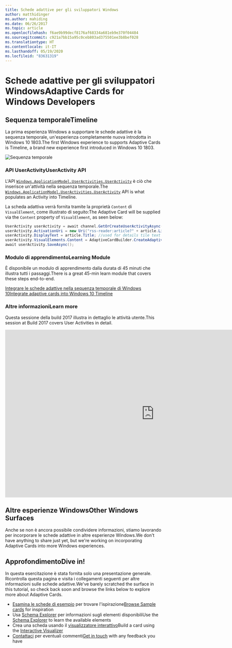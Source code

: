 ```yaml
---
title: Schede adattive per gli sviluppatori Windows
author: matthidinger
ms.author: mahiding
ms.date: 06/26/2017
ms.topic: article
ms.openlocfilehash: f6ae9b99decf8176af68334a681eb9e370f04484
ms.sourcegitcommit: c921a7bb15a95c0ceb803ad375501ee3b8bef028
ms.translationtype: HT
ms.contentlocale: it-IT
ms.lasthandoff: 05/19/2020
ms.locfileid: "83631319"
---
```

# <a name="adaptive-cards-for-windows-developers"></a><span data-ttu-id="f4afd-102">Schede adattive per gli sviluppatori Windows</span><span class="sxs-lookup"><span data-stu-id="f4afd-102">Adaptive Cards for Windows Developers</span></span>

## <a name="timeline"></a><span data-ttu-id="f4afd-103">Sequenza temporale</span><span class="sxs-lookup"><span data-stu-id="f4afd-103">Timeline</span></span>

<span data-ttu-id="f4afd-104">La prima esperienza Windows a supportare le schede adattive è la sequenza temporale, un'esperienza completamente nuova introdotta in Windows 10 1803.</span><span class="sxs-lookup"><span data-stu-id="f4afd-104">The first Windows experience to supports Adaptive Cards is Timeline, a brand new experience first introduced in Windows 10 1803.</span></span> 

![Sequenza temporale](media/windows/timeline.png)

### <a name="useractivity-api"></a><span data-ttu-id="f4afd-106">API UserActivity</span><span class="sxs-lookup"><span data-stu-id="f4afd-106">UserActivity API</span></span>

<span data-ttu-id="f4afd-107">L'API [`Windows.ApplicationModel.UserActivities.UserActivity`](https://docs.microsoft.com/uwp/api/windows.applicationmodel.useractivities.useractivity) è ciò che inserisce un'attività nella sequenza temporale.</span><span class="sxs-lookup"><span data-stu-id="f4afd-107">The [`Windows.ApplicationModel.UserActivities.UserActivity`](https://docs.microsoft.com/uwp/api/windows.applicationmodel.useractivities.useractivity) API is what populates an Activity into Timeline.</span></span>

<span data-ttu-id="f4afd-108">La scheda adattiva verrà fornita tramite la proprietà `Content` di `VisualElement`, come illustrato di seguito:</span><span class="sxs-lookup"><span data-stu-id="f4afd-108">The Adaptive Card will be supplied via the `Content` property of `VisualElement`, as seen below:</span></span>

```csharp
UserActivity userActivity = await channel.GetOrCreateUserActivityAsync(activityId, new HostName("contoso.com"));
userActivity.ActivationUri = new Uri("rss-reader:article?" + article.Link);
userActivity.DisplayText = article.Title; //used for details tile text
userActivity.VisualElements.Content = AdaptiveCardBuilder.CreateAdaptiveCardFromJson(jsonString);
await userActivity.SaveAsync();
```

### <a name="learning-module"></a><span data-ttu-id="f4afd-109">Modulo di apprendimento</span><span class="sxs-lookup"><span data-stu-id="f4afd-109">Learning Module</span></span>

<span data-ttu-id="f4afd-110">È disponibile un modulo di apprendimento dalla durata di 45 minuti che illustra tutti i passaggi.</span><span class="sxs-lookup"><span data-stu-id="f4afd-110">There is a great 45-min learn module that covers these steps end-to-end.</span></span>

[<span data-ttu-id="f4afd-111">Integrare le schede adattive nella sequenza temporale di Windows 10</span><span class="sxs-lookup"><span data-stu-id="f4afd-111">Integrate adaptive cards into Windows 10 Timeline</span></span>](https://docs.microsoft.com/learn/modules/integrate-app-into-windows-10-timeline/)

### <a name="learn-more"></a><span data-ttu-id="f4afd-112">Altre informazioni</span><span class="sxs-lookup"><span data-stu-id="f4afd-112">Learn more</span></span>

<span data-ttu-id="f4afd-113">Questa sessione della build 2017 illustra in dettaglio le attività utente.</span><span class="sxs-lookup"><span data-stu-id="f4afd-113">This session at Build 2017 covers User Activities in detail.</span></span>

<iframe src="https://channel9.msdn.com/Events/Build/2017/B8108/player" width="960" height="540" allowFullScreen frameBorder="0"></iframe>

## <a name="other-windows-surfaces"></a><span data-ttu-id="f4afd-114">Altre esperienze Windows</span><span class="sxs-lookup"><span data-stu-id="f4afd-114">Other Windows Surfaces</span></span>
<span data-ttu-id="f4afd-115">Anche se non è ancora possibile condividere informazioni, stiamo lavorando per incorporare le schede adattive in altre esperienze Windows.</span><span class="sxs-lookup"><span data-stu-id="f4afd-115">We don't have anything to share just yet, but we're working on incorporating Adaptive Cards into more Windows experiences.</span></span>

## <a name="dive-in"></a><span data-ttu-id="f4afd-116">Approfondimento</span><span class="sxs-lookup"><span data-stu-id="f4afd-116">Dive in!</span></span>

<span data-ttu-id="f4afd-117">In questa esercitazione è stata fornita solo una presentazione generale. Ricontrolla questa pagina e visita i collegamenti seguenti per altre informazioni sulle schede adattive.</span><span class="sxs-lookup"><span data-stu-id="f4afd-117">We've barely scratched the surface in this tutorial, so check back soon and browse the links below to explore more about Adaptive Cards.</span></span>

* <span data-ttu-id="f4afd-118">[Esamina le schede di esempio](http://adaptivecards.io/samples/) per trovare l'ispirazione</span><span class="sxs-lookup"><span data-stu-id="f4afd-118">[Browse Sample cards](http://adaptivecards.io/samples/) for inspiration</span></span>
* <span data-ttu-id="f4afd-119">Usa [Schema Explorer](http://adaptivecards.io/explorer) per informazioni sugli elementi disponibili</span><span class="sxs-lookup"><span data-stu-id="f4afd-119">Use the [Schema Explorer](http://adaptivecards.io/explorer) to learn the available elements</span></span>
* <span data-ttu-id="f4afd-120">Crea una scheda usando il [visualizzatore interattivo](http://adaptivecards.io/visualizer/index.html?hostApp=Skype)</span><span class="sxs-lookup"><span data-stu-id="f4afd-120">Build a card using the [Interactive Visualizer](http://adaptivecards.io/visualizer/index.html?hostApp=Skype)</span></span>
* <span data-ttu-id="f4afd-121">[Contattaci](http://adaptivecards.io/connect) per eventuali commenti</span><span class="sxs-lookup"><span data-stu-id="f4afd-121">[Get in touch](http://adaptivecards.io/connect) with any feedback you have</span></span>
